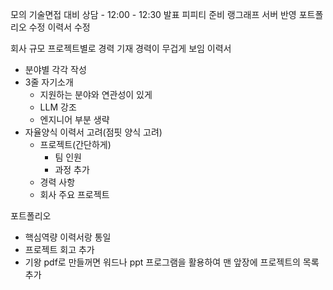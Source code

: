 모의 기술면접 대비 상담 - 12:00 - 12:30
발표 피피티 준비
랭그래프 서버 반영
포트폴리오 수정
이력서 수정



회사 규모
프로젝트별로 경력 기재
경력이 무겁게 보임
이력서
- 분야별 각각 작성
- 3줄 자기소개
	- 지원하는 분야와 연관성이 있게
	- LLM 강조
	- 엔지니어 부분 생략
- 자율양식 이력서 고려(점핏 양식 고려)
	- 프로젝트(간단하게)
		- 팀 인원
		- 과정 추가
	- 경력 사항
	- 회사 주요 프로젝트

포트폴리오
- 핵심역량 이력서랑 통일 
- 프로젝트 회고 추가
- 기왕 pdf로 만들꺼면 워드나 ppt 프로그램을 활용하여 맨 앞장에 프로젝트의 목록 추가